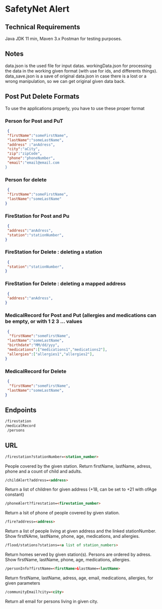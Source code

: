 # SafetyNet Alert

## Technical Requirements

Java JDK 11 min, Maven 3.x
Postman for testing purposes.

## Notes
data.json is the used file for input datas. 
workingData.json for processing the data in the working given format  (with use for ids, and differents things).
data_save.json is a save of original data.json in case there is a lost or a wrong manipulation, so we can get original given data back.

## Post Put Delete Formats

To use the applications properly, you have to use these proper format

### Person for Post and PuT

```Json
 {
 "firstName":"someFirstName",
 "lastName":"someLastName",
 "address" :"anAdress",
 "city":"aCity",
 "zip":"zipCode",
 "phone":"phoneNumber",
 "email":"email@email.com
}
```

### Person for delete

```Json
 {
 "firstName":"someFirstName",
 "lastName":"someLastName"
}
```

### FireStation for Post and Pu

```Json
 {
 "address":"anAdress",
 "station":"stationNumber",
}

```

### FireStation for Delete : deleting a station

```Json
 {
 "station":"stationNumber",
}
```

### FireStation for Delete : deleting a mapped address

```Json
 {
 "address":"anAdress",
}

```

### MedicalRecord for Post and Put (allergies and medications can be empty, or with 1 2 3 ... values

```Json
 {
  "firstName":"someFirstName",
 "lastName":"someLastName",
 "birthdate":"MM/dd/yyy",
 "medications":["medications1","medications2"],
 "allergies":["allergies1","allergies2"],
}

```

### MedicalRecord for Delete

```Json
 {
  "firstName":"someFirstName",
 "lastName":"someLastName",
}

```

## Endpoints

```html
/firestation
/medicalRecord
 /persons
 ```

## URL

```html
/firestation?stationNumber=<station_number>
 ```

People covered by the given station. Return firstName, lastName, adress, phone and a count of child
and adults.

 ```html
/childAlert?address=<address>
 ```

Return a list of children for given address (+18, can be set to +21 with ofAge constant)

 ```html
/phoneAlert?firestation=<firestation_number>
 ```

Return a lsit of phone of people covered by given station.

 ```html
/fire?address=<address>
 ```

Return a list of people living at given address and the linked stationNumber. Show firstNAme,
lastName, phone, age, medications, and allergies.

 ```html
/flood/stations?stations=<a list of station_numbers>
 ```

Return homes served by given station(s). Persons are ordered by adress. Show firstName, lastName,
phone, age, medications, allergies.

 ```html
/personInfo?firstName=<firstName>&lastName=<lastName>
 ```

Return firstName, lastName, adress, age, email, medications, allergies, for given parameters

 ```html
/communityEmail?city=<city>
```

Return all email for persons living in given city.


